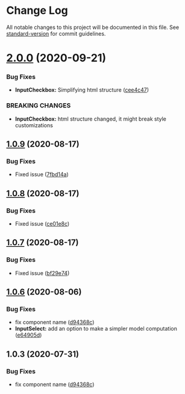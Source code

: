 # Change Log

All notable changes to this project will be documented in this file. See [standard-version](https://github.com/conventional-changelog/standard-version) for commit guidelines.

# [2.0.0](https://github.com/simplitech/vue-input/compare/v1.0.9...v2.0.0) (2020-09-21)


### Bug Fixes

* **InputCheckbox:** Simplifying html structure ([cee4c47](https://github.com/simplitech/vue-input/commit/cee4c47))


### BREAKING CHANGES

* **InputCheckbox:** html structure changed, it might break style customizations



## [1.0.9](https://github.com/simplitech/vue-input/compare/v1.0.8...v1.0.9) (2020-08-17)


### Bug Fixes

* Fixed issue ([7fbd14a](https://github.com/simplitech/vue-input/commit/7fbd14a))



## [1.0.8](https://github.com/simplitech/vue-input/compare/v1.0.7...v1.0.8) (2020-08-17)


### Bug Fixes

* Fixed issue ([ce01e8c](https://github.com/simplitech/vue-input/commit/ce01e8c))



## [1.0.7](https://github.com/simplitech/vue-input/compare/v1.0.6...v1.0.7) (2020-08-17)


### Bug Fixes

* Fixed issue ([bf29e74](https://github.com/simplitech/vue-input/commit/bf29e74))



## [1.0.6](https://github.com/simplitech/vue-input/compare/v1.0.2...v1.0.6) (2020-08-06)


### Bug Fixes

* fix component name ([d94368c](https://github.com/simplitech/vue-input/commit/d94368c))
* **InputSelect:** add an option to make a simpler model computation ([e64905d](https://github.com/simplitech/vue-input/commit/e64905d))



## 1.0.3 (2020-07-31)


### Bug Fixes

* fix component name ([d94368c](https://github.com/simplitech/vue-input/commit/d94368c))
